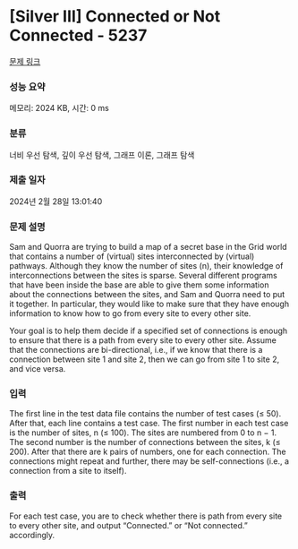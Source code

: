 # [Silver III] Connected or Not Connected - 5237 

[문제 링크](https://www.acmicpc.net/problem/5237) 

### 성능 요약

메모리: 2024 KB, 시간: 0 ms

### 분류

너비 우선 탐색, 깊이 우선 탐색, 그래프 이론, 그래프 탐색

### 제출 일자

2024년 2월 28일 13:01:40

### 문제 설명

<p>Sam and Quorra are trying to build a map of a secret base in the Grid world that contains a number of (virtual) sites interconnected by (virtual) pathways. Although they know the number of sites (n), their knowledge of interconnections between the sites is sparse. Several different programs that have been inside the base are able to give them some information about the connections between the sites, and Sam and Quorra need to put it together. In particular, they would like to make sure that they have enough information to know how to go from every site to every other site.</p>

<p>Your goal is to help them decide if a specified set of connections is enough to ensure that there is a path from every site to every other site. Assume that the connections are bi-directional, i.e., if we know that there is a connection between site 1 and site 2, then we can go from site 1 to site 2, and vice versa.</p>

### 입력 

 <p>The first line in the test data file contains the number of test cases (≤ 50). After that, each line contains a test case. The first number in each test case is the number of sites, n (≤ 100). The sites are numbered from 0 to n − 1. The second number is the number of connections between the sites, k (≤ 200). After that there are k pairs of numbers, one for each connection. The connections might repeat and further, there may be self-connections (i.e., a connection from a site to itself).</p>

### 출력 

 <p>For each test case, you are to check whether there is path from every site to every other site, and output “Connected.” or “Not connected.” accordingly.</p>

